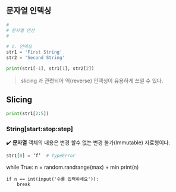 ## 문자열 인덱싱
```python
#
# 문자열 연산
#

# 1. 인덱싱
str1 = 'First String'
str2 = 'Second String'

print(str1[-1], str1[1], str2[2])
```
> slicing 과 관련되어 역(reverse) 인덱싱이 유용하게 쓰일 수 있다.

## Slicing
```python
print(str1[2:5])
```
### String[start:stop:step]

✔️ **문자열** 객체의 내용은 변경 할수 없는 변경 불가(Immutable) 자료형이다.
```python
str1[0] = ‘f’  # TypeError
```

while True:
	n = random.randrange(max) + min
	print(n)

	if n == int(input('수를 입력하세요')):
		break

